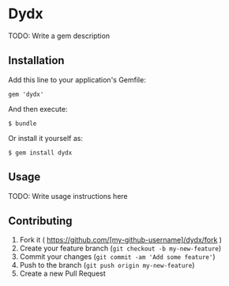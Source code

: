 # Dydx

TODO: Write a gem description

## Installation

Add this line to your application's Gemfile:

    gem 'dydx'

And then execute:

    $ bundle

Or install it yourself as:

    $ gem install dydx

## Usage

TODO: Write usage instructions here

## Contributing

1. Fork it ( https://github.com/[my-github-username]/dydx/fork )
2. Create your feature branch (`git checkout -b my-new-feature`)
3. Commit your changes (`git commit -am 'Add some feature'`)
4. Push to the branch (`git push origin my-new-feature`)
5. Create a new Pull Request
